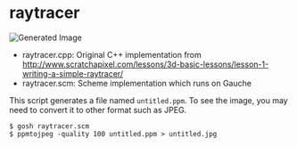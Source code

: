 raytracer
=========

![Generated Image](https://github.com/torus/raytracer/raw/master/untitled.jpg)

- raytracer.cpp: Original C++ implementation from
  http://www.scratchapixel.com/lessons/3d-basic-lessons/lesson-1-writing-a-simple-raytracer/
- raytracer.scm: Scheme implementation which runs on Gauche

This script generates a file named `untitled.ppm`. To see the image, you may need to convert it to other format such as JPEG.

    $ gosh raytracer.scm
    $ ppmtojpeg -quality 100 untitled.ppm > untitled.jpg
